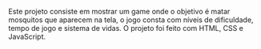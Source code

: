 Este projeto consiste em mostrar um game onde o objetivo é matar mosquitos que aparecem na tela, o jogo consta com níveis de dificuldade, tempo de jogo e sistema de vidas. O projeto foi feito com HTML, CSS e JavaScript.

